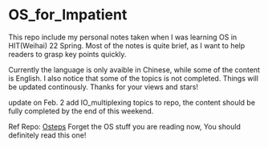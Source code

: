 # OS_for_Impatient

This repo include my personal notes taken when I was learning OS in HIT(Weihai) 22 Spring. Most of the notes is quite brief, as I want to help readers to grasp key points quickly. 

Currently the language is only avaible in Chinese, while some of the content is English. I also notice that some of the topics is not completed. Things will be updated continously. Thanks for your views and stars!

update on Feb. 2
add IO_multiplexing topics to repo, the content should be fully completed by the end of this weekend.

Ref Repo: [Osteps](https://github.com/remzi-arpacidusseau/ostep-translations) Forget the OS stuff you are reading now, You should definitely read this one!
